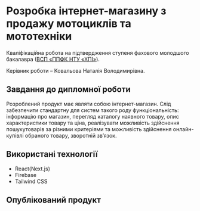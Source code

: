 # Розробка інтернет-магазину з продажу мотоциклів та мототехніки

Кваліфікаційна робота на підтвердження ступеня фахового молодшого бакалавра ([ВСП «ППФК НТУ «ХПІ»](http://polytechnic.poltava.ua)).

Керівник роботи – Ковальова Наталія Володимирівна.

## Завдання до дипломної роботи

Розроблений продукт має являти собою інтернет-магазин. Слід забезпечити стандартну для систем такого роду функціональність: інформацію про магазин, перегляд каталогу наявного товару, опис характеристики товару та ціна, реалізувати можливість здійснення пошукутоварів за різними критеріями та можливість здійснення онлайн-купівлі обраного товару, зворотній зв’язок.

## Використані технології

* React(Next.js)
* Firebase
* Tailwind CSS

## Опублікований продукт
